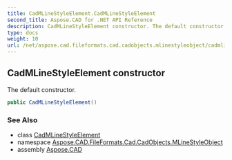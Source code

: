 ```yaml
---
title: CadMLineStyleElement.CadMLineStyleElement
second_title: Aspose.CAD for .NET API Reference
description: CadMLineStyleElement constructor. The default constructor
type: docs
weight: 10
url: /net/aspose.cad.fileformats.cad.cadobjects.mlinestyleobject/cadmlinestyleelement/cadmlinestyleelement/
---
```

## CadMLineStyleElement constructor

The default constructor.

```csharp
public CadMLineStyleElement()
```

### See Also

* class [CadMLineStyleElement](../)
* namespace [Aspose.CAD.FileFormats.Cad.CadObjects.MLineStyleObject](../../../aspose.cad.fileformats.cad.cadobjects.mlinestyleobject/)
* assembly [Aspose.CAD](../../../)


